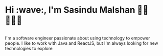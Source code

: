 <h1>Hi :wave:, I'm Sasindu Malshan 👋🏾 👩🏾‍💻</h1>
<img src="https://github.com/sasindumalshan/sasindumalshan/assets/109432637/042b67e8-80c5-4cc1-b9e0-be7eaa037b2e" alt="">
<p>I'm a software engineer passionate about using technology to empower people. I like to work with Java and ReactJS, but I'm always looking for new technologies to explore</p>
